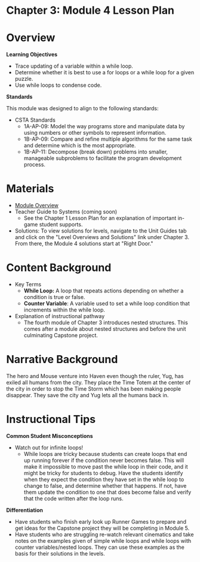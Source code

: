 # Chapter 3: Module 4 Lesson Plan

# Overview

**Learning Objectives**

   - Trace updating of a variable within a while loop.
   - Determine whether it is best to use a for loops or a while loop for a given puzzle.
   - Use while loops to condense code.

**Standards**

This module was designed to align to the following standards:

   - CSTA Standards
       - 1A-AP-09: Model the way programs store and manipulate data by using numbers or other symbols to represent information.
       - 1B-AP-09: Compare and refine multiple algorithms for the same task and determine which is the most appropriate.
       - 1B-AP-11: Decompose (break down) problems into smaller, manageable subproblems to facilitate the program development process.

# Materials

- [Module Overview](https://www.ozaria.com/teachers/resources/chapter3module4overview)
- Teacher Guide to Systems (coming soon)
    - See the Chapter 1 Lesson Plan for an explanation of important in-game student supports.
- Solutions: To view solutions for levels, navigate to the Unit Guides tab and click on the &quot;Level Overviews and Solutions&quot; link under Chapter 3. From there, the Module 4 solutions start at &quot;Right Door.&quot;

# Content Background

- Key Terms
    - **While Loop:** A loop that repeats actions depending on whether a condition is true or false.
    - **Counter Variable**: A variable used to set a while loop condition that increments within the while loop.
- Explanation of instructional pathway
    - The fourth module of Chapter 3 introduces nested structures. This comes after a module about nested structures and before the unit culminating Capstone project.

# **Narrative Background**

The hero and Mouse venture into Haven even though the ruler, Yug, has exiled all humans from the city. They place the Time Totem at the center of the city in order to stop the Time Storm which has been making people disappear. They save the city and Yug lets all the humans back in.

# Instructional Tips

**Common Student Misconceptions**

- Watch out for infinite loops!
    - While loops are tricky because students can create loops that end up running forever if the condition never becomes false. This will make it impossible to move past the while loop in their code, and it might be tricky for students to debug. Have the students identify when they expect the condition they have set in the while loop to change to false, and determine whether that happens. If not, have them update the condition to one that does become false and verify that the code written after the loop runs.

**Differentiation**

- Have students who finish early look up Runner Games to prepare and get ideas for the Capstone project they will be completing in Module 5.
- Have students who are struggling re-watch relevant cinematics and take notes on the examples given of simple while loops and while loops with counter variables/nested loops. They can use these examples as the basis for their solutions in the levels.
